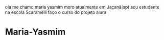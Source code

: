 ola
me chamo
maria yasmim
moro atualmente em Jaçanã(sp)
sou estudante na escola Scaramelli
faço o curso do projeto alura
# Maria-Yasmim
